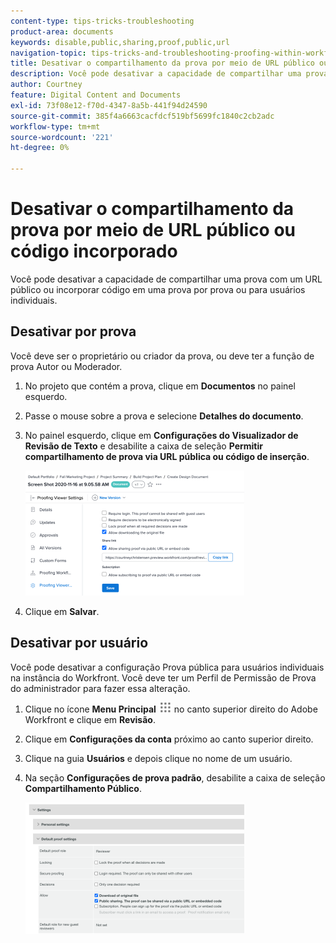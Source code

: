 ```yaml
---
content-type: tips-tricks-troubleshooting
product-area: documents
keywords: disable,public,sharing,proof,public,url
navigation-topic: tips-tricks-and-troubleshooting-proofing-within-workfront
title: Desativar o compartilhamento da prova por meio de URL público ou código incorporado
description: Você pode desativar a capacidade de compartilhar uma prova com um URL público ou incorporar código em uma prova por prova ou para usuários individuais.
author: Courtney
feature: Digital Content and Documents
exl-id: 73f08e12-f70d-4347-8a5b-441f94d24590
source-git-commit: 385f4a6663cacfdcf519bf5699fc1840c2cb2adc
workflow-type: tm+mt
source-wordcount: '221'
ht-degree: 0%

---
```


# Desativar o compartilhamento da prova por meio de URL público ou código incorporado

Você pode desativar a capacidade de compartilhar uma prova com um URL público ou incorporar código em uma prova por prova ou para usuários individuais.

## Desativar por prova

Você deve ser o proprietário ou criador da prova, ou deve ter a função de prova Autor ou Moderador.

1. No projeto que contém a prova, clique em **Documentos** no painel esquerdo.
1. Passe o mouse sobre a prova e selecione **Detalhes do documento**.
1. No painel esquerdo, clique em **Configurações do Visualizador de Revisão de Texto** e desabilite a caixa de seleção **Permitir compartilhamento de prova via URL pública ou código de inserção**.

   ![Configurações do visualizador de provas](assets/proofing-viewer-settings-350x200.png)

1. Clique em **Salvar**.

## Desativar por usuário

Você pode desativar a configuração Prova pública para usuários individuais na instância do Workfront. Você deve ter um Perfil de Permissão de Prova do administrador para fazer essa alteração.

1. Clique no ícone **Menu Principal** ![Ícone do Menu Principal](assets/main-menu-icon.png) no canto superior direito do Adobe Workfront e clique em **Revisão**.
1. Clique em **Configurações da conta** próximo ao canto superior direito.
1. Clique na guia **Usuários** e depois clique no nome de um usuário.
1. Na seção **Configurações de prova padrão**, desabilite a caixa de seleção **Compartilhamento Público**.

   ![Compartilhamento público](assets/default-proof-settings--public-sharing-350x210.png)
